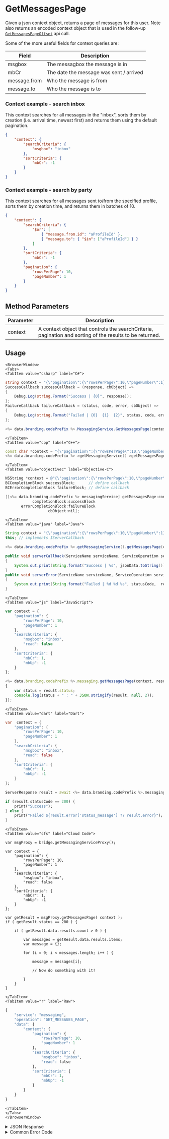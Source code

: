 # GetMessagesPage

Given a json context object, returns a page of messages for this user. Note also returns an encoded context object that is used in the follow-up <code>[GetMessagesPageOffset](/api/capi/messaging/getmessagespageoffset)</code> api call.

Some of the more useful fields for context queries are:

| Field        | Description                             |
| ------------ | --------------------------------------- |
| msgbox       | The messagbox the message is in         |
| mbCr         | The date the message was sent / arrived |
| message.from | Who the message is from                 |
| message.to   | Who the message is to                   |

### Context example - search inbox

This context searches for all messages in the "inbox", sorts them by creation (i.e. arrival time, newest first) and returns them using the default pagination.

```json
{
    "context": {
        "searchCriteria": {
            "msgbox": "inbox"
        },
        "sortCriteria": {
            "mbCr": -1
        }
    }
}
```

### Context example - search by party

This context searches for all messages sent to/from the specified profile, sorts them by creation time, and returns them in batches of 10.

```json
{
    "context": {
        "searchCriteria": {
            "$or": [
                { "message.from.id": "aProfileId" },
                { "message.to": { "$in": ["aProfileId"] } }
            ]
        },
        "sortCriteria": {
            "mbCr": -1
        },
        "pagination": {
            "rowsPerPage": 10,
            "pageNumber": 1
        }
    }
}
```

<PartialServop service_name="messaging" operation_name="GET_MESSAGES_PAGE" />

## Method Parameters

| Parameter | Description                                                                                              |
| --------- | -------------------------------------------------------------------------------------------------------- |
| context   | A context object that controls the searchCriteria, pagination and sorting of the results to be returned. |

## Usage

```mdx-code-block
<BrowserWindow>
<Tabs>
<TabItem value="csharp" label="C#">
```

```csharp
string context = "{\"pagination\":{\"rowsPerPage\":10,\"pageNumber\":1},\"searchCriteria\":{\"msgbox\":\"inbox\",\"read\":false},\"sortCriteria\":{\"mbCr\":1,\"mbUp\":-1}}";
SuccessCallback successCallback = (response, cbObject) =>
{
    Debug.Log(string.Format("Success | {0}", response));
};
FailureCallback failureCallback = (status, code, error, cbObject) =>
{
    Debug.Log(string.Format("Failed | {0}  {1}  {2}", status, code, error));
};

<%= data.branding.codePrefix %>.MessagingService.GetMessagesPage(context, successCallback, failureCallback);
```

```mdx-code-block
</TabItem>
<TabItem value="cpp" label="C++">
```

```cpp
const char *context = "{\"pagination\":{\"rowsPerPage\":10,\"pageNumber\":1},\"searchCriteria\":{\"msgbox\":\"inbox\",\"read\":false},\"sortCriteria\":{\"mbCr\":1,\"mbUp\":-1}}";
<%= data.branding.codePrefix %>->getMessagingService()->getMessagesPage(context, this);
```

```mdx-code-block
</TabItem>
<TabItem value="objectivec" label="Objective-C">
```

```objectivec
NSString *context = @"{\"pagination\":{\"rowsPerPage\":10,\"pageNumber\":1},\"searchCriteria\":{\"msgbox\":\"inbox\",\"read\":false},\"sortCriteria\":{\"mbCr\":1,\"mbUp\":-1}}";
BCCompletionBlock successBlock;      // define callback
BCErrorCompletionBlock failureBlock; // define callback

[[<%= data.branding.codePrefix %> messagingService] getMessagesPage:context
            completionBlock:successBlock
       errorCompletionBlock:failureBlock
                   cbObject:nil];
```

```mdx-code-block
</TabItem>
<TabItem value="java" label="Java">
```

```java
String context = "{\"pagination\":{\"rowsPerPage\":10,\"pageNumber\":1},\"searchCriteria\":{\"msgbox\":\"inbox\",\"read\":false},\"sortCriteria\":{\"mbCr\":1,\"mbUp\":-1}}";
this; // implements IServerCallback

<%= data.branding.codePrefix %>.getMessagingService().getMessagesPage(context, this);

public void serverCallback(ServiceName serviceName, ServiceOperation serviceOperation, JSONObject jsonData)
{
    System.out.print(String.format("Success | %s", jsonData.toString()));
}
public void serverError(ServiceName serviceName, ServiceOperation serviceOperation, int statusCode, int reasonCode, String jsonError)
{
    System.out.print(String.format("Failed | %d %d %s", statusCode,  reasonCode, jsonError.toString()));
}
```

```mdx-code-block
</TabItem>
<TabItem value="js" label="JavaScript">
```

```javascript
var context = {
    "pagination": {
        "rowsPerPage": 10,
        "pageNumber": 1
    },
    "searchCriteria": {
        "msgbox": "inbox",
        "read": false
    },
    "sortCriteria": {
        "mbCr": 1,
        "mbUp": -1
    }
};

<%= data.branding.codePrefix %>.messaging.getMessagesPage(context, result =>
{
	var status = result.status;
	console.log(status + " : " + JSON.stringify(result, null, 2));
});
```

```mdx-code-block
</TabItem>
<TabItem value="dart" label="Dart">
```

```dart
var  context = {
    "pagination": {
        "rowsPerPage": 10,
        "pageNumber": 1
    },
    "searchCriteria": {
        "msgbox": "inbox",
        "read": false
    },
    "sortCriteria": {
        "mbCr": 1,
        "mbUp": -1
    }
};

ServerResponse result = await <%= data.branding.codePrefix %>.messagingService.getMessagesPage(context:context);

if (result.statusCode == 200) {
    print("Success");
} else {
    print("Failed ${result.error['status_message'] ?? result.error}");
}
```

```mdx-code-block
</TabItem>
<TabItem value="cfs" label="Cloud Code">
```

```cfscript
var msgProxy = bridge.getMessagingServiceProxy();

var context = {
    "pagination": {
        "rowsPerPage": 10,
        "pageNumber": 1
    },
    "searchCriteria": {
        "msgbox": "inbox",
        "read": false
    },
    "sortCriteria": {
        "mbCr": 1,
        "mbUp": -1
    }
};

var getResult = msgProxy.getMessagesPage( context );
if ( getResult.status == 200 ) {

    if ( getResult.data.results.count > 0 ) {

        var messages = getResult.data.results.items;
        var message = {};

        for (i = 0; i < messages.length; i++ ) {

            message = messages[i];

            // Now do something with it!

        }
    }
}
```

```mdx-code-block
</TabItem>
<TabItem value="r" label="Raw">
```

```r
{
	"service": "messaging",
	"operation": "GET_MESSAGES_PAGE",
	"data": {
		"context": {
			"pagination": {
				"rowsPerPage": 10,
				"pageNumber": 1
			},
			"searchCriteria": {
				"msgbox": "inbox",
				"read": false
			},
			"sortCriteria": {
				"mbCr": 1,
				"mbUp": -1
			}
		}
	}
}
```

```mdx-code-block
</TabItem>
</Tabs>
</BrowserWindow>
```

<details>
<summary>JSON Response</summary>

```json
{
    "data": {
        "context": "eyJzZWFyY2hDcml0ZXJpYSI6e30sInNvcnRDcml0ZXJpYSI6eyJtYkNyIjoxLCJtYlVwIjotMX0sInBhZ2luYXRpb24iOnsicm93c1BlclBhZ2UiOjEwLCJwYWdlTnVtYmVyIjoxLCJkb0NvdW50IjpmYWxzZSwic2tpcFJlY291bnQiOmZhbHNlfSwib3B0aW9ucyI6bnVsbCwicmVzdWx0Q291bnQiOjJ9",
        "results": {
            "count": 2,
            "page": 1,
            "items": [
                {
                    "mbVer": 1,
                    "mbUp": 1731088457811,
                    "read": false,
                    "msgCr": 1731088457661,
                    "msgVer": 1,
                    "mbCr": 1731088457811,
                    "msgId": "3c0bec30-f384-42a0-a051-06ca3c9d57fa",
                    "msgUp": 1731088457661,
                    "message": {
                        "from": {
                            "id": "5940bea5-6b56-4766-8fb0-bf709b6da4ae",
                            "name": "me"
                        },
                        "sentAt": 1731088457463,
                        "to": ["004df8e8-a746-4162-94fb-8915583f6f6c"],
                        "content": {
                            "subject": "Chat and messaging features are here!",
                            "text": "Check out the new chat and messaging features!"
                        }
                    },
                    "msgbox": "sent"
                },
                {
                    "mbVer": 1,
                    "mbUp": 1731260617490,
                    "read": false,
                    "msgCr": 1731260617419,
                    "msgVer": 1,
                    "mbCr": 1731260617490,
                    "msgId": "582d81bc-2cc6-4773-a4fe-e94edd0952f4",
                    "msgUp": 1731260617419,
                    "message": {
                        "from": {
                            "id": "004df8e8-a746-4162-94fb-8915583f6f6c",
                            "name": "other"
                        },
                        "sentAt": 1731260617404,
                        "to": ["5940bea5-6b56-4766-8fb0-bf709b6da4ae"],
                        "content": {
                            "subject": "send message to me!",
                            "text": "Check out the new chat and messaging features!"
                        }
                    },
                    "msgbox": "inbox"
                }
            ],
            "moreAfter": false,
            "moreBefore": false
        }
    },
    "status": 200
}
```

</details>

<details>
<summary>Common Error Code</summary>

### Status Codes

| Code  | Name                | Description                               |
| ----- | ------------------- | ----------------------------------------- |
| 40601 | FEATURE_NOT_ENABLED | Messaging feature is not enabled for app. |

</details>
